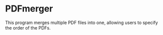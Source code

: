 # PDFmerger
This program merges multiple PDF files into one, allowing users to specify the order of the PDFs.
